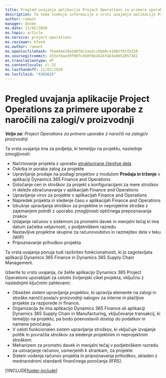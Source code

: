 ```yaml
---
title: Pregled uvajanja aplikacije Project Operations za primere uporabe z naročili na zalogi/v proizvodnji
description: Ta tema vsebuje informacije o vrsti uvajanja aplikacije Project Operations za primere uporabe z naročili na zalogi/v proizvodnji.
author: rumant
manager: Annbe
ms.date: 11/02/2020
ms.topic: article
ms.service: project-operations
ms.reviewer: kfend
ms.author: rumant
ms.openlocfilehash: 7bad4de10a508f0c1aa2cc6bb0c41081f81fb259
ms.sourcegitcommit: d33ef0ae39f90fe3b0f6b4524f483e8052057361
ms.translationtype: HT
ms.contentlocale: sl-SI
ms.lasthandoff: 11/03/2020
ms.locfileid: "4365625"
---
```

# <a name="project-operations-for-stockedproduction-based-scenarios-deployment-overview"></a>Pregled uvajanja aplikacije Project Operations za primere uporabe z naročili na zalogi/v proizvodnji

_**Velja za:** Project Operations za primere uporabe z naročili na zalogi/v proizvodnji_


Ta vrsta uvajanja ima za podjetja, ki temeljijo na projektu, naslednje zmogljivosti:

- Načrtovanje projekta z uporabo [strukturirane členitve dela](work-breakdown-structures.md)
- Oskrba in poraba zalog za projekte
- Upravljanje prodaje na podlagi projektov z modulom **Prodaja in trženje** v aplikaciji Dynamics 365 Finance and Operations
- Določanje cen in stroškov za projekt s konfiguracijami za mere stroškov in deleže obračunavanja v aplikacijah Finance and Operations
- Upravljanje virov za projekte v aplikacijah Finance and Operations
- Napredek projekta in sledenje času v aplikacijah Finance and Operations
- Izkušnje upravljanja stroškov za projektne in neprojektne stroške z zajemanjem potrdil z uporabo zmogljivosti optičnega prepoznavanja znakov
- Izdajanje računov s sistemom za prometni davek in menjalni tečaj ki ima datum začetka veljavnosti, v podjetniškem razredu
- Nastavljive projektne skupine za računovodstvo in razmejitev dela v teku (WIP)
- Pripoznavanje prihodkov projekta

Ta vrsta uvajanja ponuja tudi razširitev funkcionalnosti, ki jo zagotavljata aplikaciji Dynamics 365 Finance in Dynamics 365 Supply Chain Management.

Izberite to vrsto uvajanja, če želite aplikacijo Dynamics 365 Project Operations uporabljati za celotni življenjski cikel projekta, vključno z naslednjimi ključnimi zahtevami:

- Obsežen sistem upravljanja projektov, ki upravlja elemente na zalogi in stroške naročil posla/v proizvodnji nalogov za interne in plačljive projekte za razporede in finance.
- Organizacija že ima aplikacijo Dynamics 365 Finance ali aplikaciji Dynamics 365 Supply Chain in Manufacturing, vključevanje transakcij, ki temeljijo na projektu, pa bodo poenostavili dostop do podatkov in namene poročanja.
- V celoti funkcionalen sistem upravljanja stroškov, ki vključuje izvajanje politik in povračila stroškov za sledenje projektnim in neprojektnim stroškom.
- Mehanizem za prometni davek in menjalni tečaj v podjetniškem razredu za ustvarjanje računov, usmerjenih k strankam, za projekte.
- Sistem vodenja računov projekta in pripoznavanja prihodkov, skladen z mednarodnimi standardi finančnega poročanja (IFRS).



[!INCLUDE[footer-include](../includes/footer-banner.md)]
